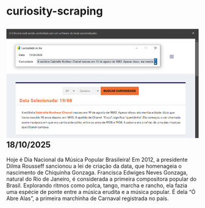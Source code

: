 # curiosity-scraping
![Budget](./execucao.png)
18/10/2025
-
Hoje é Dia Nacional da Música Popular Brasileira! Em 2012, a presidente Dilma Rousseff sancionou a lei de criação da data, que homenageia o nascimento de Chiquinha Gonzaga. Francisca Edwiges Neves Gonzaga, natural do Rio de Janeiro, é considerada a primeira compositora popular do Brasil. Explorando ritmos como polca, tango, marcha e rancho, ela fazia uma espécie de ponte entre a música erudita e a música popular. É dela “Ó Abre Alas”, a primeira marchinha de Carnaval registrada no país.
